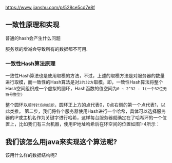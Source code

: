 https://www.jianshu.com/p/528ce5cd7e8f

## 一致性原理和实现

普通的hash会产生什么问题

服务器的增减会导致所有的数据都不可用.

### 一致性Hash算法原理

一致性Hash算法也是使用取模的方法，不过，上述的取模方法是对服务器的数量进行取模，而一致性的Hash算法是对`2的32方`取模。即，一致性Hash算法将整个Hash空间组织成一个虚拟的圆环，Hash函数的值空间为`0 ~ 2^32 - 1(一个32位无符号整型)`

整个圆环以`顺时针方向组织`，圆环正上方的点代表0，0点右侧的第一个点代表1，以此类推。
 第二步，我们将各个服务器使用Hash进行一个哈希，具体可以选择服务器的IP或主机名作为关键字进行哈希，这样每台服务器就确定在了哈希环的一个位置上，比如我们有三台机器，使用IP地址哈希后在环空间的位置如图1-4所示：



## 我们该怎么用java来实现这个算法呢?

该用什么样的数据结构呢?



